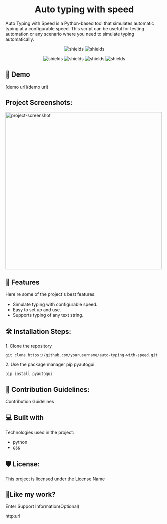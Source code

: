 <h1 align="center" id="title">Auto typing with speed</h1>

<p id="description">Auto Typing with Speed is a Python-based tool that simulates automatic typing at a configurable speed. This script can be useful for testing automation or any scenario where you need to simulate typing automatically.</p>

<p align="center">
    <img src="https://img.shields.io/badge/any_text-you_like-blue" alt="shields">
    <img src="https://img.shields.io/badge/just%20the%20message-8A2BE2" alt="shields">
</p>

<p align="center">
    <img src="https://img.shields.io/badge/Dropbox-%233B4D98.svg?style=for-the-badge&logo=Dropbox&logoColor=white" alt="shields">
    <img src="https://img.shields.io/badge/Google%20Drive-4285F4?style=for-the-badge&logo=googledrive&logoColor=white" alt="shields">
    <img src="https://img.shields.io/badge/YouTube-FF0000?style=for-the-badge&logo=youtube&logoColor=white" alt="shields">
     <img src="https://img.shields.io/badge/LinkedIn-0077B5?style=for-the-badge&logo=linkedin&logoColor=white" alt="shields">
</p>



<h2>🚀 Demo</h2>

[demo url](demo url)

<h2>Project Screenshots:</h2>

<img src="file:///C:/Users/subha/Downloads/2024-08-09.png" alt="project-screenshot" width="500" height="500"/>
  
<h2>🧐 Features</h2>

Here're some of the project's best features:

*   Simulate typing with configurable speed.
*   Easy to set up and use.
*   Supports typing of any text string.

<h2>🛠️ Installation Steps:</h2>

<p>1. Clone the repository</p>

```
git clone https://github.com/yourusername/auto-typing-with-speed.git
```

<p>2. Use the package manager pip pyautogui.</p>

```
pip install pyautogui
```

<h2>🍰 Contribution Guidelines:</h2>

Contribution Guidelines

  
  
<h2>💻 Built with</h2>

Technologies used in the project:

*   python
*   css
  

<h2>🛡️ License:</h2>

This project is licensed under the License Name

<h2>💖Like my work?</h2>

Enter Support Information(Optional)<p>http:url</p>

